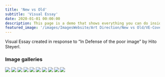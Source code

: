 ```yaml
---
title: 'New vs Old'
subtitle: 'Visual Essay'
date: 2020-01-01 00:00:00
description: This page is a demo that shows everything you can do inside portfolio and blog posts.
featured_image: '/images/ImagesWebsite/Art Direction/New vs Old/VE-Cover.webp'
---
```


Visual Essay created in response to “In Defense of the poor image” by Hito Steyerl.

### Image galleries

<div class="gallery" data-columns="1">
	<img src="/images/ImagesWebsite/Art Direction/New vs Old/VE-Cover.webp">
	<img src="/images/ImagesWebsite/Art Direction/New vs Old/VE-Page-2.webp">
	<img src="/images/ImagesWebsite/Art Direction/New vs Old/VE-Page-3.webp">
	<img src="/images/ImagesWebsite/Art Direction/New vs Old/VE-Page-4.webp">
	<img src="/images/ImagesWebsite/Art Direction/New vs Old/VE-Page-5.webp">
	<img src="/images/ImagesWebsite/Art Direction/New vs Old/VE-Page-6.webp">
	<img src="/images/ImagesWebsite/Art Direction/New vs Old/VE-Page-7.webp">
	<img src="/images/ImagesWebsite/Art Direction/New vs Old/VE-Page-8.webp">
	<img src="/images/ImagesWebsite/Art Direction/New vs Old/VE-Page-9.webp">
	<img src="/images/ImagesWebsite/Art Direction/New vs Old/VE-Page-10.webp">
</div>


